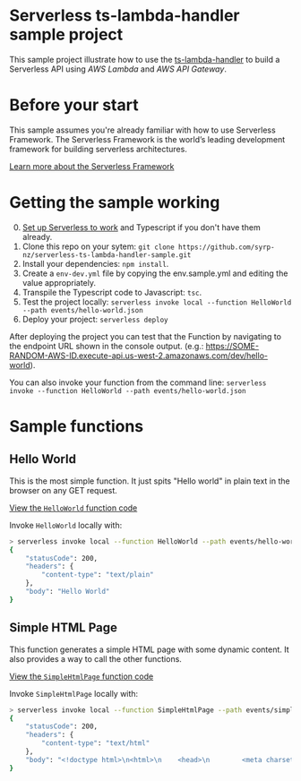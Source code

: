 # Serverless ts-lambda-handler sample project
This sample project illustrate how to use the [ts-lambda-handler](https://github.com/syrp-nz/ts-lambda-handler) to build a Serverless API using _AWS Lambda_ and _AWS API Gateway_.

# Before your start
This sample assumes you're already familiar with how to use Serverless Framework. The Serverless Framework is the world’s leading development framework for building serverless architectures.

[Learn more about the Serverless Framework](https://serverless.com)

# Getting the sample working

0. [Set up Serverless to work](https://serverless.com/framework/docs/providers/aws/guide/quick-start/) and Typescript if you don't have them already.
1. Clone this repo on your sytem: `git clone https://github.com/syrp-nz/serverless-ts-lambda-handler-sample.git`
2. Install your dependencies: `npm install`.
3. Create a `env-dev.yml` file by copying the env.sample.yml and editing the value appropriately.
4. Transpile the Typescript code to Javascript: `tsc`.
5. Test the project locally: `serverless invoke local --function HelloWorld --path events/hello-world.json`
6. Deploy your project: `serverless deploy`

After deploying the project you can test that the Function by navigating to the endpoint URL shown in the console output. (e.g.: https://SOME-RANDOM-AWS-ID.execute-api.us-west-2.amazonaws.com/dev/hello-world).

You can also invoke your function from the command line: `serverless invoke --function HelloWorld --path events/hello-world.json`

# Sample functions

## Hello World
This is the most simple function. It just spits "Hello world" in plain text in the browser on any GET request.

[View the `HelloWorld` function code](src/handlers/HelloWorld.ts)

Invoke `HelloWorld` locally with:
```bash
> serverless invoke local --function HelloWorld --path events/hello-world.json
{
    "statusCode": 200,
    "headers": {
        "content-type": "text/plain"
    },
    "body": "Hello World"
}
```

## Simple HTML Page
This function generates a simple HTML page with some dynamic content. It also provides a way to call the other functions.

[View the `SimpleHtmlPage` function code](src/handlers/SimpleHtmlPage.ts)

Invoke `SimpleHtmlPage` locally with:
```bash
> serverless invoke local --function SimpleHtmlPage --path events/simple-html-page.json
{
    "statusCode": 200,
    "headers": {
        "content-type": "text/html"
    },
    "body": "<!doctype html>\n<html>\n    <head>\n        <meta charset=\"utf-8\">\n        <meta http-equiv=\"x-ua-compatible\" content=\"ie=edge\">\n        <title>Simple HTML Page generated with TS Lambda Handler</title>\n        <meta name=\"viewport\" content=\"width=device-width, initial-scale=1\">\n\n        <link rel=\"stylesheet\" href=\"//maxcdn.bootstrapcdn.com/bootstrap/3.3.7/css/bootstrap.min.css\">\n    </head>\n    <body>\n\n        <div class=\"container\">\n            <div class=\"row\">\n                <section class=\"col-xs-12 col-sm-8\">\n                    <h1>Simple HTML Page generated with TS Lambda Handler</h1>\n                    <p>This is a sample page generated by AWS API Gateway with the help of the <a href=\"https://github.com/syrp-nz/ts-lambda-handler\">TS Lambda Handler library</a>.</p>\n                </section>\n\n                <section class=\"col-xs-12 col-sm-4\">\n                    <h2>Information about your request</h2>\n                    <dl>\n                        <dt>Request ID</dt>\n                        <dd>id</dd>\n                        <dt>Function Name</dt>\n                        <dd>TestTsLambdaHandlerProject-dev-SimpleHtmlPage</dd>\n                        <dt>Function Version</dt>\n                        <dd>HEAD</dd>\n                    </dl>\n                </section>\n\n            </div>\n        </div>\n\n\n        <script src=\"https://code.jquery.com/jquery-3.2.1.min.js\" integrity=\"sha512-3P8rXCuGJdNZOnUx/03c1jOTnMn3rP63nBip5gOP2qmUh5YAdVAvFZ1E+QLZZbC1rtMrQb+mah3AfYW11RUrWA==\" crossorigin=\"anonymous\"></script>\n        <script src=\"https://maxcdn.bootstrapcdn.com/bootstrap/3.3.7/js/bootstrap.min.js\" integrity=\"sha384-Tc5IQib027qvyjSMfHjOMaLkfuWVxZxUPnCJA7l2mCWNIpG9mGCD8wGNIcPD7Txa\" crossorigin=\"anonymous\"></script>\n    </body>\n</html>\n"
}
```
